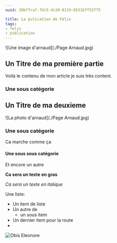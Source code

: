```yaml
---
uuid: 20bf7ca7-7dc5-4c20-8119-8531b7f53775

title: La pulication de Félix
tags:
- felix
- publication
---
```

![Une image d'arnaud](./Page Arnaud.jpg)

## Un Titre de ma première partie

Voilà le contenu de mon article je suis très content.

### Une sous catégorie 


## Un Titre de ma deuxieme 

![La photo d'arnaud](./Page Arnaud.jpg)

### Une sous catégorie 

Ca marche comme ça 

#### Une sous sous catégorie 

Et encore un autre 

**Ca sera un texte en gras**

_Ca sera un texte en italique_

Une liste:
- Un item de liste
- Un autre de
    - un sous item
- Un dernier item pour la route
-
![Obis Eleonore](https://github.com/user-attachments/assets/aeb4b67b-91df-4a9a-874f-f7f5d72d477e)


